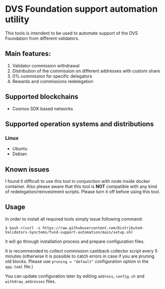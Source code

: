 # DVS Foundation support automation utility

This tools is intendent to be used to automate support of the DVS Foundation from different validators. 
## Main features:

1. Validator commission withdrawal
2. Distribution of the commission on different addresses with custom share
3. 0% commission for specific delegators
4. Rewards and commissions redelegation

## Supported blockchains

* Cosmos SDK based networks

## Supported operation systems and distributions

### Linux
* Ubuntu
* Debian

## Known issues

I found it difficult to use this tool in conjunction with node inside docker container. 
Also please aware that this tool is **NOT** compatible with any kind of redelegation/reinvestment scripts. Please turn it off before using this tool.


## Usage

In order to install all required tools simply issue following command:

`$ bash <(curl -s https://raw.githubusercontent.com/Distributed-Validators-Synctems/fund-support-automation/main/setup.sh)`

it will go through installation process and prepare configuration files.

It is recommended to collect commission cashback collector script every 5 minutes (otherwise it is possible to catch errors in case if you are pruning old blocks. Please use `pruning = "default"` configuration option in the `app.toml` file.) 

You can update configuration later by editing `address`, `config.sh` and `withdraw_addresses` files.